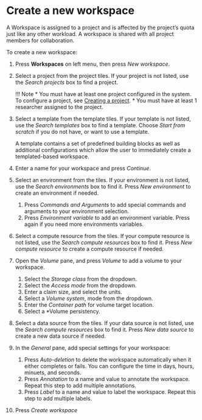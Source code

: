 # Create a new workspace
A Workspace is assigned to a project and is affected by the project’s quota just like any other workload. A workspace is shared with all project members for collaboration.

To create a new workspace:

1. Press **Workspaces** on left menu, then press *New workspace*.
2. Select a project from the project tiles. If your project is not listed, use the *Search projects* box to find a project.

    !!! Note
        * You must have at least one project configured in the system. To configure a project, see [Creating a project](../../../../admin/admin-ui-setup/project-setup.md#create-a-project).
        * You must have at least 1 researcher assigned to the project.

3. Select a template from the template tiles. If your template is not listed, use the *Search templates* box to find a template. Choose *Start from scratch* if you do not have, or want to use a template.

     A template contains a set of predefined building blocks as well as additional configurations which allow the user to immediately create a templated-based workspace.

4. Enter a name for your workspace and press *Continue*.
5. Select an environment from the tiles. If your environment is not listed, use the *Search environments* box to find it. Press *New environment* to create an environment if needed.
   1. Press *Commands and Arguments* to add special commands and arguments to your environment selection.
   2. Press *Environment variable* to add an environment variable. Press again if you need more environments variables.
6. Select a compute resource from the tiles. If your compute resource is not listed, use the *Search compute resources* box to find it. Press *New compute resource* to create a compute resource if needed.
7. Open the *Volume* pane, and press *Volume* to add a volume to your workspace.
   1. Select the *Storage class* from the dropdown.
   2. Select the *Access mode* from the dropdown.
   3. Enter a claim size, and select the units.
   4. Select a *Volume system*, mode from the dropdown.
   5. Enter the *Container path* for volume target location.
   6. Select a *Volume persistency.
8. Select a data source from the tiles. If your data source is not listed, use the *Search compute resources* box to find it. Press *New data source* to create a new data source if needed.
9. In the *General* pane, add special settings for your workspace:
   1. Press *Auto-deletion* to delete the workspace automatically when it either completes or fails. You can configure the time in days, hours, minuets, and seconds.
   2. Press *Annotation* to a name and value to annotate the workspace. Repeat this step to add multiple annotations.
   3. Press *Label* to a name and value to label the workspace. Repeat this step to add multiple labels.
10.  Press *Create workspace*

